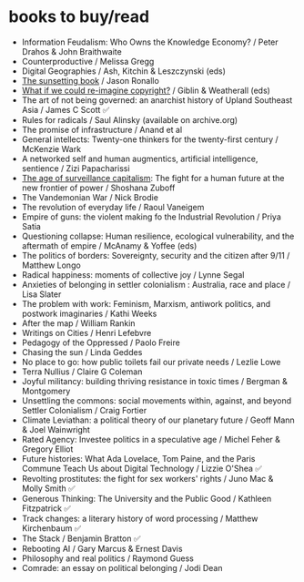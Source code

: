 # books to buy/read

* Information Feudalism: Who Owns the Knowledge Economy? / Peter Drahos & John Braithwaite
* Counterproductive / Melissa Gregg
* Digital Geographies / Ash, Kitchin & Leszczynski (eds)
* [The sunsetting book](https://ronallo.com/sunsetting-book/) / Jason Ronallo
* [What if we could re-imagine copyright?](http://press-files.anu.edu.au/downloads/press/n2190/pdf/book.pdf) / Giblin & Weatherall (eds)
* The art of not being governed: an anarchist history of Upland Southeast Asia / James C Scott ✅
* Rules for radicals / Saul Alinsky (available on archive.org)
* The promise of infrastructure / Anand et al
* General intellects: Twenty-one thinkers for the twenty-first century / McKenzie Wark
* A networked self and human augmentics, artificial intelligence, sentience / Zizi Papacharissi
* [The age of surveillance capitalism](https://www.publicaffairsbooks.com/titles/shoshana-zuboff/the-age-of-surveillance-capitalism/9781610395694/): The fight for a human future at the new frontier of power  / Shoshana Zuboff
* The Vandemonian War / Nick Brodie
* The revolution of everyday life / Raoul Vaneigem
* Empire of guns: the violent making fo the Industrial Revolution / Priya Satia
* Questioning collapse: Human resilience, ecological vulnerability, and the aftermath of empire / McAnamy & Yoffee (eds)
* The politics of borders: Sovereignty, security and the citizen after 9/11 / Matthew Longo
* Radical happiness: moments of collective joy / Lynne Segal
* Anxieties of belonging in settler colonialism : Australia, race and place / Lisa Slater
* The problem with work: Feminism, Marxism, antiwork politics, and postwork imaginaries / Kathi Weeks
* After the map / William Rankin
* Writings on Cities / Henri Lefebvre
* Pedagogy of the Oppressed / Paolo Freire
* Chasing the sun / Linda Geddes
* No place to go: how public toilets fail our private needs / Lezlie Lowe
* Terra Nullius / Claire G Coleman
* Joyful militancy: building thriving resistance in toxic times / Bergman & Montgomery
* Unsettling the commons: social movements within, against, and beyond Settler Colonialism / Craig Fortier
* Climate Leviathan: a political theory of our planetary future / Geoff Mann & Joel Wainwright
* Rated Agency: Investee politics in a speculative age / Michel Feher & Gregory Elliot
* Future histories: What Ada Lovelace, Tom Paine, and the Paris Commune Teach Us about Digital Technology / Lizzie O'Shea ✅
* Revolting prostitutes: the fight for sex workers' rights / Juno Mac & Molly Smith ✅
* Generous Thinking: The University and the Public Good / Kathleen Fitzpatrick ✅
* Track changes: a literary history of word processing / Matthew Kirchenbaum ✅
* The Stack / Benjamin Bratton ✅
* Rebooting AI / Gary Marcus & Ernest Davis
* Philosophy and real politics / Raymond Guess
* Comrade: an essay on political belonging / Jodi Dean
